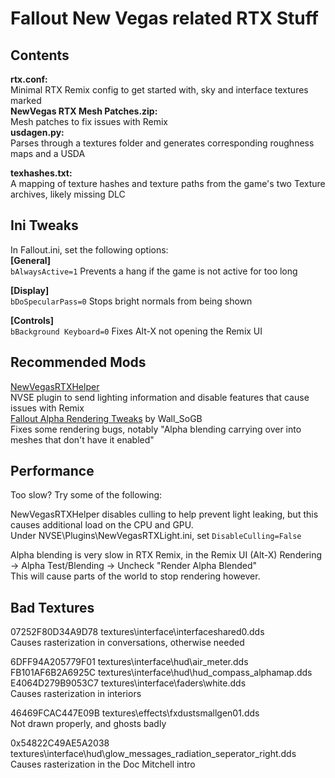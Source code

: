 # Fallout New Vegas related RTX Stuff

## Contents
**rtx.conf:**  
Minimal RTX Remix config to get started with, sky and interface textures marked  
**NewVegas RTX Mesh Patches.zip:**  
Mesh patches to fix issues with Remix  
**usdagen.py:**  
Parses through a textures folder and generates corresponding roughness maps and a USDA

**texhashes.txt:**  
A mapping of texture hashes and texture paths from the game's two Texture archives, likely missing DLC

## Ini Tweaks
In Fallout.ini, set the following options:  
**[General]**  
`bAlwaysActive=1` Prevents a hang if the game is not active for too long

**[Display]**  
`bDoSpecularPass=0` Stops bright normals from being shown

**[Controls]**  
`bBackground Keyboard=0` Fixes Alt-X not opening the Remix UI

## Recommended Mods
[NewVegasRTXHelper](https://github.com/BlueAmulet/NewVegasRTXHelper/releases/latest)  
NVSE plugin to send lighting information and disable features that cause issues with Remix  
[Fallout Alpha Rendering Tweaks](https://www.nexusmods.com/newvegas/mods/80316) by Wall_SoGB  
Fixes some rendering bugs, notably "Alpha blending carrying over into meshes that don't have it enabled"

## Performance
Too slow? Try some of the following:

NewVegasRTXHelper disables culling to help prevent light leaking, but this causes additional load on the CPU and GPU.  
Under NVSE\Plugins\NewVegasRTXLight.ini, set `DisableCulling=False`

Alpha blending is very slow in RTX Remix, in the Remix UI (Alt-X) Rendering -> Alpha Test/Blending -> Uncheck "Render Alpha Blended"  
This will cause parts of the world to stop rendering however.

## Bad Textures
07252F80D34A9D78 textures\interface\interfaceshared0.dds  
Causes rasterization in conversations, otherwise needed

6DFF94A205779F01 textures\interface\hud\air_meter.dds  
FB101AF6B2A6925C textures\interface\hud\hud_compass_alphamap.dds  
E4064D279B9053C7 textures\interface\faders\white.dds  
Causes rasterization in interiors

46469FCAC447E09B textures\effects\fxdustsmallgen01.dds  
Not drawn properly, and ghosts badly

0x54822C49AE5A2038 textures\interface\hud\glow_messages_radiation_seperator_right.dds  
Causes rasterization in the Doc Mitchell intro